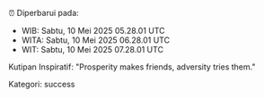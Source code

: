 ⏰ Diperbarui pada:
- WIB: Sabtu, 10 Mei 2025 05.28.01 UTC
- WITA: Sabtu, 10 Mei 2025 06.28.01 UTC
- WIT: Sabtu, 10 Mei 2025 07.28.01 UTC

Kutipan Inspiratif:
"Prosperity makes friends, adversity tries them."


Kategori: success

